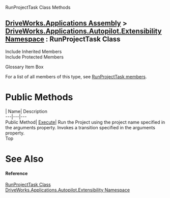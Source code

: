 RunProjectTask Class Methods   
  
[DriveWorks.Applications Assembly](topic13.md) > [DriveWorks.Applications.Autopilot.Extensibility Namespace](topic1633.md) : RunProjectTask Class  
---  
  
Include Inherited Members    
Include Protected Members    


Glossary Item Box

For a list of all members of this type, see [RunProjectTask members](topic1952.md).

# Public Methods

| Name| Description  
---|---|---  
Public Method| [Execute](topic1958.md)| Run the Project using the project name specified in the arguments property. Invokes a transition specified in the arguments property.   
Top

# See Also

#### Reference

[RunProjectTask Class](topic1951.md)   
[DriveWorks.Applications.Autopilot.Extensibility Namespace](topic1633.md)


